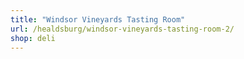 ```yaml
---
title: "Windsor Vineyards Tasting Room"
url: /healdsburg/windsor-vineyards-tasting-room-2/
shop: deli
---
```


